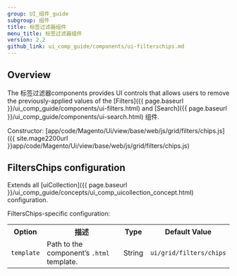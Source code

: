 ```yaml
---
group: UI_组件_guide
subgroup: 组件
title: 标签过滤器组件
menu_title: 标签过滤器组件
version: 2.2
github_link: ui_comp_guide/components/ui-filterschips.md
---
```


## Overview

The 标签过滤器components provides UI controls that allows users to remove the previously-applied values of the [Filters]({{ page.baseurl }}/ui_comp_guide/components/ui-filters.html) and [Search]({{ page.baseurl }}/ui_comp_guide/components/ui-search.html) 组件.

Constructor: [app/code/Magento/Ui/view/base/web/js/grid/filters/chips.js]({{ site.mage2200url }}app/code/Magento/Ui/view/base/web/js/grid/filters/chips.js)

## FiltersChips configuration

Extends all [uiCollection]({{ page.baseurl }}/ui_comp_guide/concepts/ui_comp_uicollection_concept.html) configuration.

FiltersChips-specific configuration:

<table>
  <tr>
    <th>Option</th>
    <th>描述</th>
    <th>Type</th>
    <th>Default Value</th>
  </tr>

  <tr>
    <td><code>template</code></td>
    <td>Path to the component’s <code>.html</code> template.</td>
    <td>String</td>
    <td><code>ui/grid/filters/chips</code></td>
  </tr>

</table>
